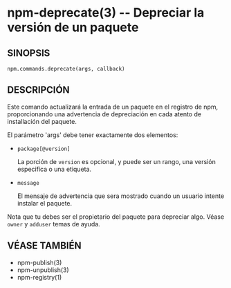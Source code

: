 npm-deprecate(3) -- Depreciar la versión de un paquete
======================================================

## SINOPSIS

    npm.commands.deprecate(args, callback)

## DESCRIPCIÓN

Este comando actualizará la entrada de un paquete en el registro de npm, 
proporcionando una advertencia de depreciación en cada atento de installación 
del paquete. 


El parámetro 'args' debe tener exactamente dos elementos:

* `package[@version]`

    La porción de `version` es opcional, y puede ser un rango, una versión especifíca
    o una etiqueta.

* `message`

    El mensaje de advertencia que sera mostrado cuando un usuario intente instalar el
    paquete.

Nota que tu debes ser el propietario del paquete para depreciar algo. Véase 
`owner` y `adduser` temas de ayuda.

## VÉASE TAMBIÉN

* npm-publish(3)
* npm-unpublish(3)
* npm-registry(1)
